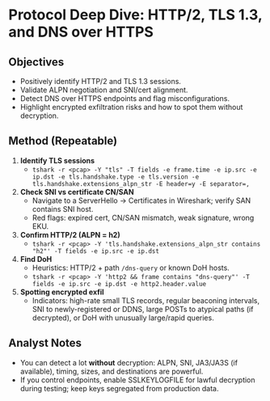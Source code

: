 # Protocol Deep Dive: HTTP/2, TLS 1.3, and DNS over HTTPS

## Objectives
- Positively identify HTTP/2 and TLS 1.3 sessions.
- Validate ALPN negotiation and SNI/cert alignment.
- Detect DNS over HTTPS endpoints and flag misconfigurations.
- Highlight encrypted exfiltration risks and how to spot them without decryption.

## Method (Repeatable)
1. **Identify TLS sessions**
   - `tshark -r <pcap> -Y "tls" -T fields -e frame.time -e ip.src -e ip.dst -e tls.handshake.type -e tls.version -e tls.handshake.extensions_alpn_str -E header=y -E separator=,`
2. **Check SNI vs certificate CN/SAN**
   - Navigate to a ServerHello → Certificates in Wireshark; verify SAN contains SNI host.
   - Red flags: expired cert, CN/SAN mismatch, weak signature, wrong EKU.
3. **Confirm HTTP/2 (ALPN = h2)**
   - `tshark -r <pcap> -Y 'tls.handshake.extensions_alpn_str contains "h2"' -T fields -e ip.src -e ip.dst`
4. **Find DoH**
   - Heuristics: HTTP/2 + path `/dns-query` or known DoH hosts.
   - `tshark -r <pcap> -Y 'http2 && frame contains "dns-query"' -T fields -e ip.src -e ip.dst -e http2.header.value`
5. **Spotting encrypted exfil**
   - Indicators: high-rate small TLS records, regular beaconing intervals, SNI to newly-registered or DDNS, large POSTs to atypical paths (if decrypted), or DoH with unusually large/rapid queries.

## Analyst Notes
- You can detect a lot **without** decryption: ALPN, SNI, JA3/JA3S (if available), timing, sizes, and destinations are powerful.
- If you control endpoints, enable SSLKEYLOGFILE for lawful decryption during testing; keep keys segregated from production data.
